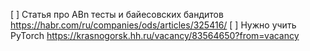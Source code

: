 [ ] Статья про ABn тесты и байесовских бандитов
  https://habr.com/ru/companies/ods/articles/325416/
[ ] Нужно учить PyTorch
  https://krasnogorsk.hh.ru/vacancy/83564650?from=vacancy
